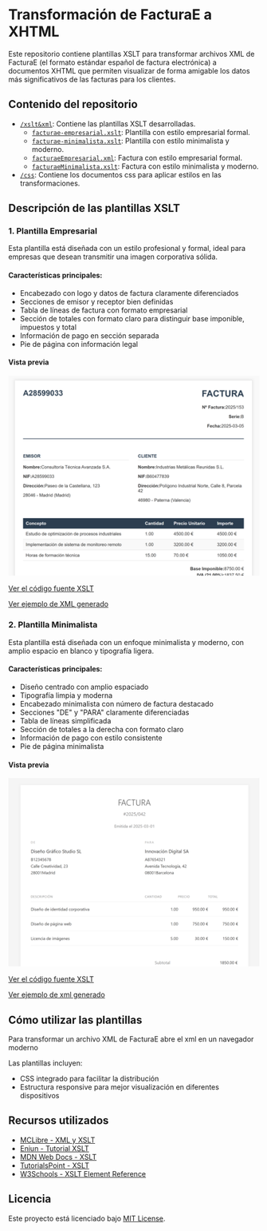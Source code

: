 # Transformación de FacturaE a XHTML

Este repositorio contiene plantillas XSLT para transformar archivos XML de FacturaE (el formato estándar español de factura electrónica) a documentos XHTML que permiten visualizar de forma amigable los datos más significativos de las facturas para los clientes.

## Contenido del repositorio

- [`/xslt&xml`](/xslt&xml): Contiene las plantillas XSLT desarrolladas.
  - [`facturae-empresarial.xslt`](/xslt&xml/facturae-empresarial.xslt): Plantilla con estilo empresarial formal.
  - [`facturae-minimalista.xslt`](/xslt&xml/facturae-minimalista.xslt): Plantilla con estilo minimalista y moderno.
  - [`facturaeEmpresarial.xml`](/xslt&xml/facturaEmpresarial.xml): Factura con estilo empresarial formal.
  - [`facturaeMinimalista.xslt`](/xslt&xml/facturaeMinimalista.xml): Factura con estilo minimalista y moderno.
- [`/css`](/css): Contiene los documentos css para aplicar estilos en las transformaciones.


## Descripción de las plantillas XSLT

### 1. Plantilla Empresarial

Esta plantilla está diseñada con un estilo profesional y formal, ideal para empresas que desean transmitir una imagen corporativa sólida.

#### Características principales:

- Encabezado con logo y datos de factura claramente diferenciados
- Secciones de emisor y receptor bien definidas
- Tabla de líneas de factura con formato empresarial
- Sección de totales con formato claro para distinguir base imponible, impuestos y total
- Información de pago en sección separada
- Pie de página con información legal

#### Vista previa

![Vista previa plantilla empresarial](screenshots/factE.png)

[Ver el código fuente XSLT](/xslt&xml/facturae-empresarial.xslt)

[Ver ejemplo de XML generado](/xslt&xml/facturaEmpresarial.xml)

### 2. Plantilla Minimalista

Esta plantilla está diseñada con un enfoque minimalista y moderno, con amplio espacio en blanco y tipografía ligera.

#### Características principales:

- Diseño centrado con amplio espaciado
- Tipografía limpia y moderna
- Encabezado minimalista con número de factura destacado
- Secciones "DE" y "PARA" claramente diferenciadas
- Tabla de líneas simplificada
- Sección de totales a la derecha con formato claro
- Información de pago con estilo consistente
- Pie de página minimalista

#### Vista previa

![Vista previa plantilla minimalista](screenshots/factM.png)

[Ver el código fuente XSLT](/xslt&xml/facturaeMinimalista.xslt)

[Ver ejemplo de xml generado](/xslt&xml/facturaMinimalista.xml)

## Cómo utilizar las plantillas

Para transformar un archivo XML de FacturaE abre el xml en un navegador moderno

Las plantillas incluyen:
- CSS integrado para facilitar la distribución
- Estructura responsive para mejor visualización en diferentes dispositivos

## Recursos utilizados

- [MCLibre - XML y XSLT](https://www.mclibre.org/consultar/xml/lecciones/xml-xslt.html)
- [Eniun - Tutorial XSLT](https://www.eniun.com/tutorial-xslt/)
- [MDN Web Docs - XSLT](https://developer.mozilla.org/en-US/docs/Web/XML/XSLT/Guides)
- [TutorialsPoint - XSLT](https://www.tutorialspoint.com/xslt/index.htm)
- [W3Schools - XSLT Element Reference](https://www.w3schools.com/xml/xsl_elementref.asp)

## Licencia

Este proyecto está licenciado bajo [MIT License](LICENSE).

